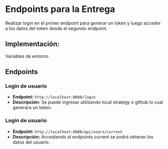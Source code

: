 # Endpoints para la Entrega
Realizar login en el primer endpoint para generar un token y luego acceder a los datos del token desde el segundo endpoint.

## Implementación:
Variables de entorno

## Endpoints

### Login de usuario

- **Endpoint:** `http://localhost:8080/login`
- **Descripción:** Se puede ingresar utilizando local strategy o github lo cual generara un token.

### Login de usuario

- **Endpoint:**  `http://localhost:8080/api/users/current`
- **Descripción:** Accediendo al endpoints current se podrá obtener los datos del usuario.
